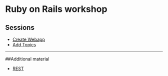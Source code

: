 # Ruby on Rails workshop
## Sessions
* [Create Webapp](create_webapp.html)
* [Add Topics](add_topics.html)
 

- - - 
##Additional material
* [REST](rest.html)
